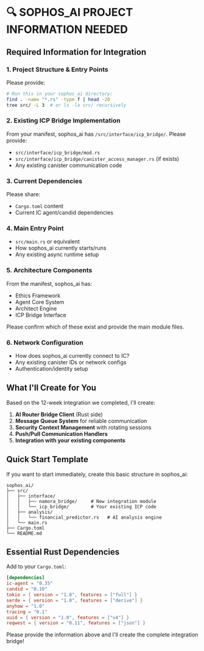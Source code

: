 # 🔍 SOPHOS_AI PROJECT INFORMATION NEEDED

## Required Information for Integration

### 1. **Project Structure & Entry Points**
Please provide:
```bash
# Run this in your sophos_ai directory:
find . -name "*.rs" -type f | head -20
tree src/ -L 3  # or ls -la src/ recursively
```

### 2. **Existing ICP Bridge Implementation**
From your manifest, sophos_ai has `/src/interface/icp_bridge/`. Please provide:
- `src/interface/icp_bridge/mod.rs`
- `src/interface/icp_bridge/canister_access_manager.rs` (if exists)
- Any existing canister communication code

### 3. **Current Dependencies**
Please share:
- `Cargo.toml` content
- Current IC agent/candid dependencies

### 4. **Main Entry Point**
- `src/main.rs` or equivalent
- How sophos_ai currently starts/runs
- Any existing async runtime setup

### 5. **Architecture Components**
From the manifest, sophos_ai has:
- Ethics Framework
- Agent Core System  
- Architect Engine
- ICP Bridge Interface

Please confirm which of these exist and provide the main module files.

### 6. **Network Configuration**
- How does sophos_ai currently connect to IC?
- Any existing canister IDs or network configs
- Authentication/identity setup

## What I'll Create for You

Based on the 12-week integration we completed, I'll create:

1. **AI Router Bridge Client** (Rust side)
2. **Message Queue System** for reliable communication
3. **Security Context Management** with rotating sessions
4. **Push/Pull Communication Handlers**
5. **Integration with your existing components**

## Quick Start Template

If you want to start immediately, create this basic structure in sophos_ai:

```
sophos_ai/
├── src/
│   ├── interface/
│   │   ├── namora_bridge/     # New integration module
│   │   └── icp_bridge/        # Your existing ICP code
│   ├── analysis/
│   │   └── financial_predictor.rs   # AI analysis engine
│   └── main.rs
├── Cargo.toml
└── README.md
```

## Essential Rust Dependencies

Add to your `Cargo.toml`:
```toml
[dependencies]
ic-agent = "0.35"
candid = "0.10"
tokio = { version = "1.0", features = ["full"] }
serde = { version = "1.0", features = ["derive"] }
anyhow = "1.0"
tracing = "0.1"
uuid = { version = "1.0", features = ["v4"] }
reqwest = { version = "0.11", features = ["json"] }
```

Please provide the information above and I'll create the complete integration bridge!
